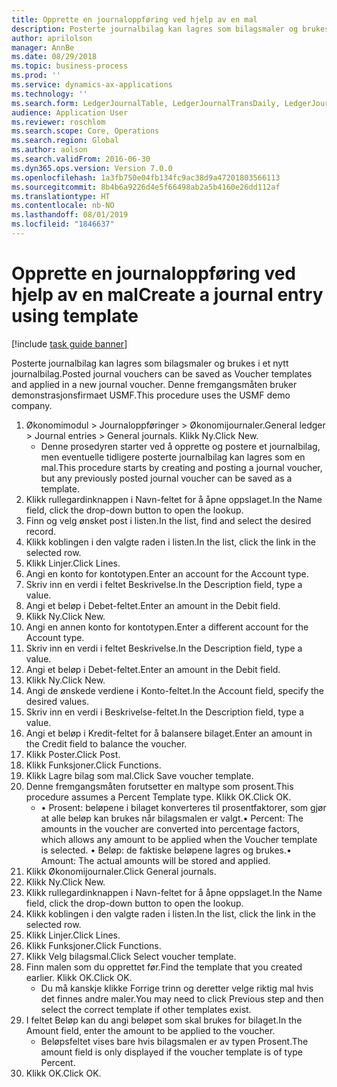 ```yaml
---
title: Opprette en journaloppføring ved hjelp av en mal
description: Posterte journalbilag kan lagres som bilagsmaler og brukes i et nytt journalbilag.
author: aprilolson
manager: AnnBe
ms.date: 08/29/2018
ms.topic: business-process
ms.prod: ''
ms.service: dynamics-ax-applications
ms.technology: ''
ms.search.form: LedgerJournalTable, LedgerJournalTransDaily, LedgerJournalTransVoucherTemplate
audience: Application User
ms.reviewer: roschlom
ms.search.scope: Core, Operations
ms.search.region: Global
ms.author: aolson
ms.search.validFrom: 2016-06-30
ms.dyn365.ops.version: Version 7.0.0
ms.openlocfilehash: 1a3fb750e04fb134fc9ac38d9a47201803566113
ms.sourcegitcommit: 8b4b6a9226d4e5f66498ab2a5b4160e26dd112af
ms.translationtype: HT
ms.contentlocale: nb-NO
ms.lasthandoff: 08/01/2019
ms.locfileid: "1846637"
---
```

# <a name="create-a-journal-entry-using-template"></a><span data-ttu-id="b59f5-103">Opprette en journaloppføring ved hjelp av en mal</span><span class="sxs-lookup"><span data-stu-id="b59f5-103">Create a journal entry using template</span></span>

[!include [task guide banner](../../includes/task-guide-banner.md)]

<span data-ttu-id="b59f5-104">Posterte journalbilag kan lagres som bilagsmaler og brukes i et nytt journalbilag.</span><span class="sxs-lookup"><span data-stu-id="b59f5-104">Posted journal vouchers can be saved as Voucher templates and applied in a new journal voucher.</span></span> <span data-ttu-id="b59f5-105">Denne fremgangsmåten bruker demonstrasjonsfirmaet USMF.</span><span class="sxs-lookup"><span data-stu-id="b59f5-105">This procedure uses the USMF demo company.</span></span>

1. <span data-ttu-id="b59f5-106">Økonomimodul > Journaloppføringer > Økonomijournaler.</span><span class="sxs-lookup"><span data-stu-id="b59f5-106">General ledger > Journal entries > General journals.</span></span> <span data-ttu-id="b59f5-107">Klikk Ny.</span><span class="sxs-lookup"><span data-stu-id="b59f5-107">Click New.</span></span>
    * <span data-ttu-id="b59f5-108">Denne prosedyren starter ved å opprette og postere et journalbilag, men eventuelle tidligere posterte journalbilag kan lagres som en mal.</span><span class="sxs-lookup"><span data-stu-id="b59f5-108">This procedure starts by creating and posting a journal voucher, but any previously posted journal voucher can be saved as a template.</span></span>  
2. <span data-ttu-id="b59f5-109">Klikk rullegardinknappen i Navn-feltet for å åpne oppslaget.</span><span class="sxs-lookup"><span data-stu-id="b59f5-109">In the Name field, click the drop-down button to open the lookup.</span></span>
3. <span data-ttu-id="b59f5-110">Finn og velg ønsket post i listen.</span><span class="sxs-lookup"><span data-stu-id="b59f5-110">In the list, find and select the desired record.</span></span>
4. <span data-ttu-id="b59f5-111">Klikk koblingen i den valgte raden i listen.</span><span class="sxs-lookup"><span data-stu-id="b59f5-111">In the list, click the link in the selected row.</span></span>
5. <span data-ttu-id="b59f5-112">Klikk Linjer.</span><span class="sxs-lookup"><span data-stu-id="b59f5-112">Click Lines.</span></span>
6. <span data-ttu-id="b59f5-113">Angi en konto for kontotypen.</span><span class="sxs-lookup"><span data-stu-id="b59f5-113">Enter an account for the Account type.</span></span>
7. <span data-ttu-id="b59f5-114">Skriv inn en verdi i feltet Beskrivelse.</span><span class="sxs-lookup"><span data-stu-id="b59f5-114">In the Description field, type a value.</span></span>
8. <span data-ttu-id="b59f5-115">Angi et beløp i Debet-feltet.</span><span class="sxs-lookup"><span data-stu-id="b59f5-115">Enter an amount in the Debit field.</span></span>
9. <span data-ttu-id="b59f5-116">Klikk Ny.</span><span class="sxs-lookup"><span data-stu-id="b59f5-116">Click New.</span></span>
10. <span data-ttu-id="b59f5-117">Angi en annen konto for kontotypen.</span><span class="sxs-lookup"><span data-stu-id="b59f5-117">Enter a different account for the Account type.</span></span>
11. <span data-ttu-id="b59f5-118">Skriv inn en verdi i feltet Beskrivelse.</span><span class="sxs-lookup"><span data-stu-id="b59f5-118">In the Description field, type a value.</span></span>
12. <span data-ttu-id="b59f5-119">Angi et beløp i Debet-feltet.</span><span class="sxs-lookup"><span data-stu-id="b59f5-119">Enter an amount in the Debit field.</span></span>
13. <span data-ttu-id="b59f5-120">Klikk Ny.</span><span class="sxs-lookup"><span data-stu-id="b59f5-120">Click New.</span></span>
14. <span data-ttu-id="b59f5-121">Angi de ønskede verdiene i Konto-feltet.</span><span class="sxs-lookup"><span data-stu-id="b59f5-121">In the Account field, specify the desired values.</span></span>
15. <span data-ttu-id="b59f5-122">Skriv inn en verdi i Beskrivelse-feltet.</span><span class="sxs-lookup"><span data-stu-id="b59f5-122">In the Description field, type a value.</span></span>
16. <span data-ttu-id="b59f5-123">Angi et beløp i Kredit-feltet for å balansere bilaget.</span><span class="sxs-lookup"><span data-stu-id="b59f5-123">Enter an amount in the Credit field to balance the voucher.</span></span>
17. <span data-ttu-id="b59f5-124">Klikk Poster.</span><span class="sxs-lookup"><span data-stu-id="b59f5-124">Click Post.</span></span>
18. <span data-ttu-id="b59f5-125">Klikk Funksjoner.</span><span class="sxs-lookup"><span data-stu-id="b59f5-125">Click Functions.</span></span>
19. <span data-ttu-id="b59f5-126">Klikk Lagre bilag som mal.</span><span class="sxs-lookup"><span data-stu-id="b59f5-126">Click Save voucher template.</span></span>
20. <span data-ttu-id="b59f5-127">Denne fremgangsmåten forutsetter en maltype som prosent.</span><span class="sxs-lookup"><span data-stu-id="b59f5-127">This procedure assumes a Percent Template type.</span></span> <span data-ttu-id="b59f5-128">Klikk OK.</span><span class="sxs-lookup"><span data-stu-id="b59f5-128">Click OK.</span></span>
    * <span data-ttu-id="b59f5-129">• Prosent: beløpene i bilaget konverteres til prosentfaktorer, som gjør at alle beløp kan brukes når bilagsmalen er valgt.</span><span class="sxs-lookup"><span data-stu-id="b59f5-129">• Percent: The amounts in the voucher are converted into percentage factors, which allows any amount to be applied when the Voucher template is selected.</span></span>  <span data-ttu-id="b59f5-130">• Beløp: de faktiske beløpene lagres og brukes.</span><span class="sxs-lookup"><span data-stu-id="b59f5-130">• Amount: The actual amounts will be stored and applied.</span></span>  
21. <span data-ttu-id="b59f5-131">Klikk Økonomijournaler.</span><span class="sxs-lookup"><span data-stu-id="b59f5-131">Click General journals.</span></span>
22. <span data-ttu-id="b59f5-132">Klikk Ny.</span><span class="sxs-lookup"><span data-stu-id="b59f5-132">Click New.</span></span>
23. <span data-ttu-id="b59f5-133">Klikk rullegardinknappen i Navn-feltet for å åpne oppslaget.</span><span class="sxs-lookup"><span data-stu-id="b59f5-133">In the Name field, click the drop-down button to open the lookup.</span></span>
24. <span data-ttu-id="b59f5-134">Klikk koblingen i den valgte raden i listen.</span><span class="sxs-lookup"><span data-stu-id="b59f5-134">In the list, click the link in the selected row.</span></span>
25. <span data-ttu-id="b59f5-135">Klikk Linjer.</span><span class="sxs-lookup"><span data-stu-id="b59f5-135">Click Lines.</span></span>
26. <span data-ttu-id="b59f5-136">Klikk Funksjoner.</span><span class="sxs-lookup"><span data-stu-id="b59f5-136">Click Functions.</span></span>
27. <span data-ttu-id="b59f5-137">Klikk Velg bilagsmal.</span><span class="sxs-lookup"><span data-stu-id="b59f5-137">Click Select voucher template.</span></span>
28. <span data-ttu-id="b59f5-138">Finn malen som du opprettet før.</span><span class="sxs-lookup"><span data-stu-id="b59f5-138">Find the template that you created earlier.</span></span> <span data-ttu-id="b59f5-139">Klikk OK.</span><span class="sxs-lookup"><span data-stu-id="b59f5-139">Click OK.</span></span>
    * <span data-ttu-id="b59f5-140">Du må kanskje klikke Forrige trinn og deretter velge riktig mal hvis det finnes andre maler.</span><span class="sxs-lookup"><span data-stu-id="b59f5-140">You may need to click Previous step and then select the correct template if other templates exist.</span></span>  
29. <span data-ttu-id="b59f5-141">I feltet Beløp kan du angi beløpet som skal brukes for bilaget.</span><span class="sxs-lookup"><span data-stu-id="b59f5-141">In the Amount field, enter the amount to be applied to the voucher.</span></span>
    * <span data-ttu-id="b59f5-142">Beløpsfeltet vises bare hvis bilagsmalen er av typen Prosent.</span><span class="sxs-lookup"><span data-stu-id="b59f5-142">The amount field is only displayed if the voucher template is of type Percent.</span></span>  
30. <span data-ttu-id="b59f5-143">Klikk OK.</span><span class="sxs-lookup"><span data-stu-id="b59f5-143">Click OK.</span></span>

